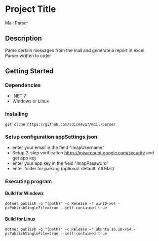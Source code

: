 # Project Title

Mail Parser

## Description

Parse certain messages from the mail and generate a report in excel  
Parser written to order

## Getting Started

### Dependencies

* .NET 7
* Windows or Linux
  
### Installing

```
git clone https://github.com/adichev17/mail-parser
```
### Setup configuration appSettings.json
* enter your email in the field "ImapUsername"
* Setup 2-step verification https://myaccount.google.com/security and get app key
* enter your app key in the field "ImapPassword"
* enter folder for parsing (optional. default: All Mail)

### Executing program

#### Build for Windows
```
dotnet publish -o "{path}" -c Release -r win10-x64 -p:PublishSingleFile=true --self-contained true
```

#### Build for Linux
```
dotnet publish -o "{path}" -c Release -r ubuntu.16.10-x64 -p:PublishSingleFile=true --self-contained true
```
